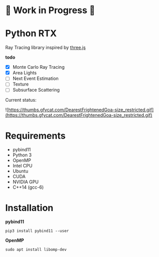# :construction: Work in Progress :construction:
# Python RTX

Ray Tracing library inspired by [three.js](https://github.com/mrdoob/three.js/)

**todo**

- [x] Monte Carlo Ray Tracing
- [x] Area Lights
- [ ] Next Event Estimation
- [ ] Texture
- [ ] Subsurface Scattering

 Current status:

 ![https://thumbs.gfycat.com/DearestFrightenedGoa-size_restricted.gif](https://thumbs.gfycat.com/DearestFrightenedGoa-size_restricted.gif)


# Requirements

- pybind11
- Python 3
- OpenMP
- Intel CPU
- Ubuntu
- CUDA
- NVIDIA GPU
- C++14 (gcc-6)

# Installation

**pybind11**

```
pip3 install pybind11 --user
```

**OpenMP**

```
sudo apt install libomp-dev
```